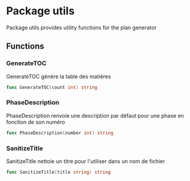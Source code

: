 # Package utils

Package utils provides utility functions for the plan generator


## Functions

### GenerateTOC

GenerateTOC génère la table des matières


```go
func GenerateTOC(count int) string
```

### PhaseDescription

PhaseDescription renvoie une description par défaut pour une phase en fonction de son numéro


```go
func PhaseDescription(number int) string
```

### SanitizeTitle

SanitizeTitle nettoie un titre pour l'utiliser dans un nom de fichier


```go
func SanitizeTitle(title string) string
```

